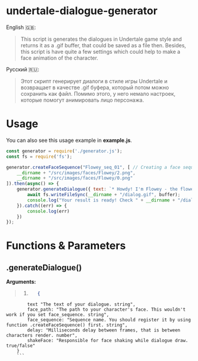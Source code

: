 # undertale-dialogue-generator

English 🇬🇧:
> This script is generates the dialogues in Undertale game style and returns it as a .gif buffer, that could be saved as a file then. Besides, this script is have quite a few settings which could help to make a face animation of the character.

Русский 🇷🇺:
> Этот скрипт генерирует диалоги в стиле игры Undertale и возвращает в качестве .gif буфера, который потом можно сохранить как файл. Помимо этого, у него немало настроек, которые помогут анимировать лицо персонажа.


# Usage #
You can also see this usage example in **example.js**.
```js
const generator = require('./generator.js');
const fs = require('fs');

generator.createFaceSequence("Flowey_seq_01", [ // Creating a face sequence
    __dirname + "/src/images/faces/Flowey/2.png",
    __dirname + "/src/images/faces/Flowey/0.png"
]).then(async() => {
    generator.generateDialogue({ text: `* Howdy! I'm Flowey - the flower Flowey. \n* Are you here in a first time. Aren't cha ?`, delay: 10, face_sequence: "Flowey_seq_01" }).then(async(buffer) => {
        await fs.writeFileSync(__dirname + "/dialog.gif", buffer);
        console.log("Your result is ready! Check " + __dirname + "/dialog.gif");
    }).catch((err) => {
        console.log(err)
    })
});
```

# Functions & Parameters #

## .generateDialogue() ##
**Arguments:**
> 1. ```json
>       {
            text "The text of your dialogue. string",
            face_path: "The path to your character's face. This wouldn't work if you set face_sequence. string",
            face_sequence: "Sequence name. You should register it by using function .createFaceSequence() first. string",
            delay: "Milliseconds delay between frames, that is between characters render. number",
            shakeFace: "Responsible for face shaking while dialogue draw. true/false"
        }
        ```
